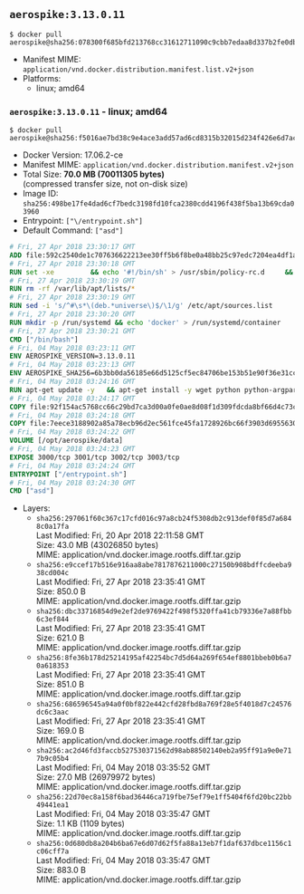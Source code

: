 ## `aerospike:3.13.0.11`

```console
$ docker pull aerospike@sha256:078300f685bfd213768cc31612711090c9cbb7edaa8d337b2fe0db6684ae1e7f
```

-	Manifest MIME: `application/vnd.docker.distribution.manifest.list.v2+json`
-	Platforms:
	-	linux; amd64

### `aerospike:3.13.0.11` - linux; amd64

```console
$ docker pull aerospike@sha256:f5016ae7bd38c9e4ace3add57ad6cd8315b32015d234f426e6d7ac64825f4628
```

-	Docker Version: 17.06.2-ce
-	Manifest MIME: `application/vnd.docker.distribution.manifest.v2+json`
-	Total Size: **70.0 MB (70011305 bytes)**  
	(compressed transfer size, not on-disk size)
-	Image ID: `sha256:498be17fe4dad6cf7bedc3198fd10fca2380cdd4196f438f5ba13b69cda03960`
-	Entrypoint: `["\/entrypoint.sh"]`
-	Default Command: `["asd"]`

```dockerfile
# Fri, 27 Apr 2018 23:30:17 GMT
ADD file:592c2540de1c707636622213ee30ff5b6f8be0a48bb25c97edc7204ea4df1a81 in / 
# Fri, 27 Apr 2018 23:30:18 GMT
RUN set -xe 		&& echo '#!/bin/sh' > /usr/sbin/policy-rc.d 	&& echo 'exit 101' >> /usr/sbin/policy-rc.d 	&& chmod +x /usr/sbin/policy-rc.d 		&& dpkg-divert --local --rename --add /sbin/initctl 	&& cp -a /usr/sbin/policy-rc.d /sbin/initctl 	&& sed -i 's/^exit.*/exit 0/' /sbin/initctl 		&& echo 'force-unsafe-io' > /etc/dpkg/dpkg.cfg.d/docker-apt-speedup 		&& echo 'DPkg::Post-Invoke { "rm -f /var/cache/apt/archives/*.deb /var/cache/apt/archives/partial/*.deb /var/cache/apt/*.bin || true"; };' > /etc/apt/apt.conf.d/docker-clean 	&& echo 'APT::Update::Post-Invoke { "rm -f /var/cache/apt/archives/*.deb /var/cache/apt/archives/partial/*.deb /var/cache/apt/*.bin || true"; };' >> /etc/apt/apt.conf.d/docker-clean 	&& echo 'Dir::Cache::pkgcache ""; Dir::Cache::srcpkgcache "";' >> /etc/apt/apt.conf.d/docker-clean 		&& echo 'Acquire::Languages "none";' > /etc/apt/apt.conf.d/docker-no-languages 		&& echo 'Acquire::GzipIndexes "true"; Acquire::CompressionTypes::Order:: "gz";' > /etc/apt/apt.conf.d/docker-gzip-indexes 		&& echo 'Apt::AutoRemove::SuggestsImportant "false";' > /etc/apt/apt.conf.d/docker-autoremove-suggests
# Fri, 27 Apr 2018 23:30:19 GMT
RUN rm -rf /var/lib/apt/lists/*
# Fri, 27 Apr 2018 23:30:19 GMT
RUN sed -i 's/^#\s*\(deb.*universe\)$/\1/g' /etc/apt/sources.list
# Fri, 27 Apr 2018 23:30:20 GMT
RUN mkdir -p /run/systemd && echo 'docker' > /run/systemd/container
# Fri, 27 Apr 2018 23:30:21 GMT
CMD ["/bin/bash"]
# Fri, 04 May 2018 03:23:11 GMT
ENV AEROSPIKE_VERSION=3.13.0.11
# Fri, 04 May 2018 03:23:13 GMT
ENV AEROSPIKE_SHA256=6b3bb0da56185e66d5125cf5ec84706be153b51e90f36e31cc1c9e5620bc3ed4
# Fri, 04 May 2018 03:24:16 GMT
RUN apt-get update -y   && apt-get install -y wget python python-argparse python-bcrypt python-openssl logrotate net-tools iproute2 iputils-ping gettext-base  && wget "https://www.aerospike.com/artifacts/aerospike-server-community/${AEROSPIKE_VERSION}/aerospike-server-community-${AEROSPIKE_VERSION}-ubuntu16.04.tgz" -O aerospike-server.tgz   && echo "$AEROSPIKE_SHA256 *aerospike-server.tgz" | sha256sum -c -   && mkdir aerospike   && tar xzf aerospike-server.tgz --strip-components=1 -C aerospike   && dpkg -i aerospike/aerospike-server-*.deb   && dpkg -i aerospike/aerospike-tools-*.deb   && mkdir -p /var/log/aerospike/   && mkdir -p /var/run/aerospike/   && rm -rf aerospike-server.tgz aerospike /var/lib/apt/lists/*   && dpkg -r wget ca-certificates   && dpkg --purge wget ca-certificates   && apt-get purge -y
# Fri, 04 May 2018 03:24:17 GMT
COPY file:92f154ac5768cc66c29bd7ca3d00a0fe0ae8d08f1d309fdcda8bf66d4c73cadd in /etc/aerospike/aerospike.template.conf 
# Fri, 04 May 2018 03:24:18 GMT
COPY file:7eece3188902a85a78ecb96d2ec561fce45fa1728926bc66f3903d6955630907 in /entrypoint.sh 
# Fri, 04 May 2018 03:24:22 GMT
VOLUME [/opt/aerospike/data]
# Fri, 04 May 2018 03:24:23 GMT
EXPOSE 3000/tcp 3001/tcp 3002/tcp 3003/tcp
# Fri, 04 May 2018 03:24:24 GMT
ENTRYPOINT ["/entrypoint.sh"]
# Fri, 04 May 2018 03:24:30 GMT
CMD ["asd"]
```

-	Layers:
	-	`sha256:297061f60c367c17cfd016c97a8cb24f5308db2c913def0f85d7a6848c0a17fa`  
		Last Modified: Fri, 20 Apr 2018 22:11:58 GMT  
		Size: 43.0 MB (43026850 bytes)  
		MIME: application/vnd.docker.image.rootfs.diff.tar.gzip
	-	`sha256:e9ccef17b516e916aa8abe7817876211000c27150b908bdffcdeeba938cd004c`  
		Last Modified: Fri, 27 Apr 2018 23:35:41 GMT  
		Size: 850.0 B  
		MIME: application/vnd.docker.image.rootfs.diff.tar.gzip
	-	`sha256:dbc33716854d9e2ef2de9769422f498f5320ffa41cb79336e7a88fbb6c3ef844`  
		Last Modified: Fri, 27 Apr 2018 23:35:41 GMT  
		Size: 621.0 B  
		MIME: application/vnd.docker.image.rootfs.diff.tar.gzip
	-	`sha256:8fe36b178d25214195af42254bc7d5d64a269f654ef8801bbeb0b6a70a618353`  
		Last Modified: Fri, 27 Apr 2018 23:35:41 GMT  
		Size: 851.0 B  
		MIME: application/vnd.docker.image.rootfs.diff.tar.gzip
	-	`sha256:686596545a94a0f0bf822e442cfd28fbd8a769f28e5f4018d7c24576dc6c3aac`  
		Last Modified: Fri, 27 Apr 2018 23:35:41 GMT  
		Size: 169.0 B  
		MIME: application/vnd.docker.image.rootfs.diff.tar.gzip
	-	`sha256:ac2d46fd3faccb527530371562d98ab88502140eb2a95ff91a9e0e717b9c05b4`  
		Last Modified: Fri, 04 May 2018 03:35:52 GMT  
		Size: 27.0 MB (26979972 bytes)  
		MIME: application/vnd.docker.image.rootfs.diff.tar.gzip
	-	`sha256:22d70ec8a158f6bad36446ca719fbe75ef79e1ff5404f6fd20bc22bb49441ea1`  
		Last Modified: Fri, 04 May 2018 03:35:47 GMT  
		Size: 1.1 KB (1109 bytes)  
		MIME: application/vnd.docker.image.rootfs.diff.tar.gzip
	-	`sha256:0d680db8a204b6ba67e6d07d62f5fa88a13eb7f1daf637dbce1156c1c06cff7a`  
		Last Modified: Fri, 04 May 2018 03:35:47 GMT  
		Size: 883.0 B  
		MIME: application/vnd.docker.image.rootfs.diff.tar.gzip
